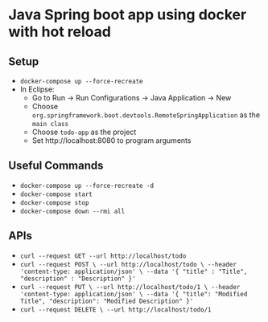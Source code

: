 # Java Spring boot app using docker with hot reload

## Setup
- `docker-compose up --force-recreate`
- In Eclipse:
  - Go to Run -> Run Configurations -> Java Application -> New
  - Choose `org.springframework.boot.devtools.RemoteSpringApplication` as the `main class`
  - Choose `todo-app` as the project
  - Set http://localhost:8080 to program arguments

## Useful Commands
- `docker-compose up --force-recreate -d`
- `docker-compose start`
- `docker-compose stop`
- `docker-compose down --rmi all`

## APIs
- `curl --request GET --url http://localhost/todo`
- `curl --request POST \
    --url http://localhost/todo \
    --header 'content-type: application/json' \
    --data '{
  	"title" : "Title",
  	"description" : "Description"
  }'`
- `curl --request PUT \
    --url http://localhost/todo/1 \
    --header 'content-type: application/json' \
    --data '{
  	"title": "Modified Title",
  	"description": "Modified Description"
  }'`
- `curl --request DELETE \
    --url http://localhost/todo/1`
